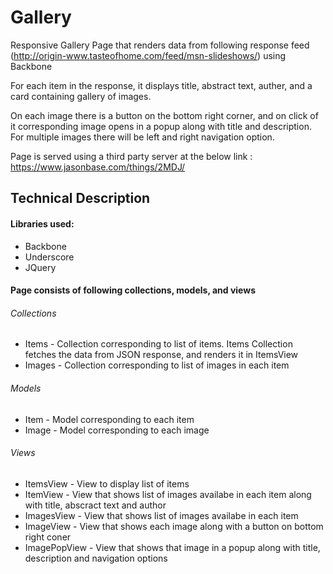 # Gallery

Responsive Gallery Page that renders data from following response feed (http://origin-www.tasteofhome.com/feed/msn-slideshows/) using Backbone

For each item in the response, it displays title, abstract text, auther, and a card containing gallery of images.

On each image there is a button on the bottom right corner, and on click of it corresponding image opens in a popup along with title and description. For multiple images there will be left and right navigation option.

Page is served using a third party server at the below link :
https://www.jasonbase.com/things/2MDJ/  

## Technical Description
#### Libraries used: 
* Backbone
* Underscore
* JQuery

#### Page consists of following collections, models, and views
###### Collections
* Items - Collection corresponding to list of items. Items Collection fetches the data from JSON response, and renders it in ItemsView
* Images - Collection corresponding to list of images in each item

###### Models
* Item - Model corresponding to each item
* Image - Model corresponding to each image

###### Views
* ItemsView - View to display list of items
* ItemView - View that shows list of images availabe in each item along with title, abscract text and author
* ImagesView - View that shows list of images availabe in each item
* ImageView - View that shows each image along with a button on bottom right coner
* ImagePopView - View that shows that image in a popup along with title, description and navigation options








